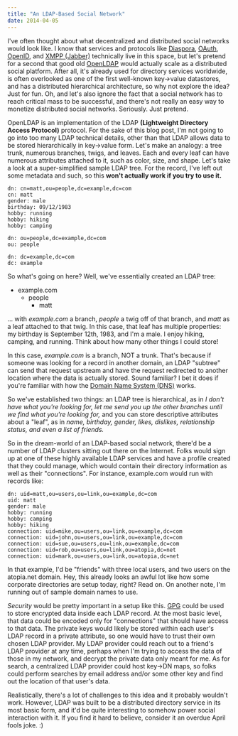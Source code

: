 ```yaml
---
title: "An LDAP-Based Social Network"
date: 2014-04-05
---
```


I've often thought about what decentralized and distributed social networks would look like. I know that services and protocols like [Diaspora](https://diasporafoundation.org/), [OAuth](http://en.wikipedia.org/wiki/OAuth), [OpenID](http://en.wikipedia.org/wiki/OpenID), and [XMPP (Jabber)](http://en.wikipedia.org/wiki/XMPP) technically live in this space, but let's pretend for a second that good old [OpenLDAP](http://www.openldap.org/) would actually scale as a distributed social platform. After all, it's already used for directory services worldwide, is often overlooked as one of the first well-known key->value datastores, and has a distributed hierarchical architecture, so why not explore the idea? Just for fun. Oh, and let's also ignore the fact that a social network has to reach critical mass to be successful, and there's not really an easy way to monetize distributed social networks. Seriously. Just pretend.

OpenLDAP is an implementation of the LDAP **(Lightweight Directory Access Protocol)** protocol. For the sake of this blog post, I'm not going to go into too many LDAP technical details, other than that LDAP allows data to be stored hierarchically in key->value form. Let's make an analogy: a tree trunk, numerous branches, twigs, and leaves. Each and every leaf can have numerous attributes attached to it, such as color, size, and shape. Let's take a look at a super-simplified sample LDAP tree. For the record, I've left out some metadata and such, so this **won't actually work if you try to use it.**

    dn: cn=matt,ou=people,dc=example,dc=com
    cn: matt
    gender: male
    birthday: 09/12/1983
    hobby: running
    hobby: hiking
    hobby: camping

    dn: ou=people,dc=example,dc=com
    ou: people

    dn: dc=example,dc=com
    dc: example

So what's going on here? Well, we've essentially created an LDAP tree:

- example.com
  - people
    - matt

... with *example.com* a branch, *people* a twig off of that branch, and *matt* as a leaf attached to that twig. In this case, that leaf has multiple properties: my birthday is September 12th, 1983, and I'm a male. I enjoy hiking, camping, and running. Think about how many other things I could store!

In this case, *example.com* is a branch, NOT a trunk. That's because if someone was looking for a record in another domain, an LDAP "subtree" can send that request upstream and have the request redirected to another location where the data is actually stored. Sound familiar? I bet it does if you're familiar with how the [Domain Name System (DNS)](http://en.wikipedia.org/wiki/Domain_Name_System) works.

So we've established two things: an LDAP tree is hierarchical, as in *I don't have what you're looking for, let me send you up the other branches until we find what you're looking for,* and you can store descriptive attributes about a "leaf", as in *name, birthday, gender, likes, dislikes, relationship status, and even a list of friends.*

So in the dream-world of an LDAP-based social network, there'd be a number of LDAP clusters sitting out there on the Internet. Folks would sign up at one of these highly available LDAP services and have a profile created that they could manage, which would contain their directory information as well as their "connections". For instance, example.com would run with records like:

    dn: uid=matt,ou=users,ou=link,ou=example,dc=com
    uid: matt
    gender: male
    hobby: running
    hobby: camping
    hobby: hiking
    connection: uid=mike,ou=users,ou=link,ou=example,dc=com
    connection: uid=john,ou=users,ou=link,ou=example,dc=com
    connection: uid=sue,ou=users,ou=link,ou=example,dc=com
    connection: uid=rob,ou=users,ou=link,ou=atopia,dc=net
    connection: uid=mark,ou=users,ou=link,ou=atopia,dc=net

In that example, I'd be "friends" with three local users, and two users on the atopia.net domain. Hey, this already looks an awful lot like how some corporate directories are setup today, right? Read on. On another note, I'm running out of sample domain names to use.

*Security* would be pretty important in a setup like this. [GPG](http://www.gnupg.org/) could be used to store encrypted data inside each LDAP record. At the most basic level, that data could be encoded only for "connections" that should have access to that data. The private keys would likely be stored within each user's LDAP record in a private attribute, so one would have to trust their own chosen LDAP provider. My LDAP provider could reach out to a friend's LDAP provider at any time, perhaps when I'm trying to access the data of those in my network, and decrypt the private data only meant for me. As for search, a centralized LDAP provider could host key->DN maps, so folks could perform searches by email address and/or some other key and find out the location of that user's data.

Realistically, there's a lot of challenges to this idea and it probably wouldn't work. However, LDAP was built to be a distributed directory service in its most basic form, and it'd be quite interesting to somehow power social interaction with it. If you find it hard to believe, consider it an overdue April fools joke. :)
